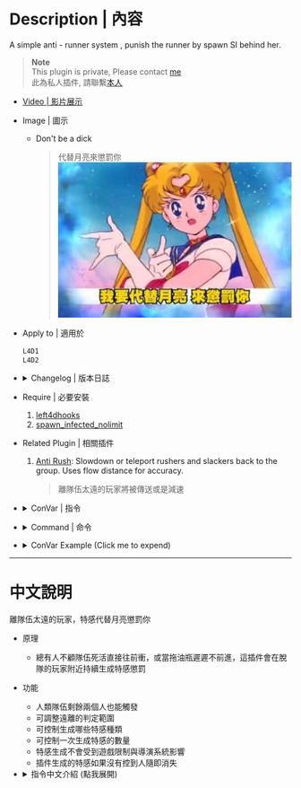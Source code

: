 # Description | 內容
A simple anti - runner system , punish the runner by spawn SI behind her.

> __Note__ <br/>
This plugin is private, Please contact [me](https://github.com/fbef0102/Game-Private_Plugin#私人插件列表-private-plugins-list)<br/>
此為私人插件, 請聯繫[本人](https://github.com/fbef0102/Game-Private_Plugin#私人插件列表-private-plugins-list)

* [Video | 影片展示](https://youtu.be/L6slnUSsTSI)

* Image | 圖示
	* Don't be a dick
        > 代替月亮來懲罰你
        <br/>![l4d_together_1](image/l4d_together_1.jpg)

* Apply to | 適用於
    ```
    L4D1
    L4D2
    ```

* <details><summary>Changelog | 版本日誌</summary>

	```php
	//panxiaohai @ 2009 - 2011
	//Harry @ 2021 - 2023
	```
	* v1.6 (2023-4-1)
        * Replace Gamedata with left4dhooks

	* v1.5
        * Remake Code
        * New infected spawn method
        * More cvars

	* v1.0.2
		* [By panxiaohai](https://forums.alliedmods.net/showthread.php?p=2740016)
</details>

* Require | 必要安裝
	1. [left4dhooks](https://forums.alliedmods.net/showthread.php?t=321696)
    2. [spawn_infected_nolimit](https://github.com/fbef0102/L4D1_2-Plugins/tree/master/spawn_infected_nolimit)

* Related Plugin | 相關插件
	1. [Anti Rush](https://forums.alliedmods.net/showthread.php?t=322392): Slowdown or teleport rushers and slackers back to the group. Uses flow distance for accuracy.
		> 離隊伍太遠的玩家將被傳送或是減速

* <details><summary>ConVar | 指令</summary>

	* cfg/sourcemod/l4d_together.cfg
        ```php
        // What percentage of the ALIVE survivors the loner must away from to active loner punish.
        l4d_together_alive_survivor_percentage "50"

        // Numbers of alive survivor required to active loner punish. (must be greater than or equal to 2 unless you are idiot)
        l4d_together_alive_survivor_required "2"

        // 0=Disable Plugin, 1=Enable Plugin
        l4d_together_enable "1"

        // Changes how announce displays to the loner (0: Disable, 1:In chat; 2: In Hint Box; 3: In center text)
        l4d_together_loner_punish_announce_type "2"

        // If 1, still punish the loner if he is computer survivor bot
        l4d_together_loner_punish_fakeclient "0"

        // If 1, kick infected bot after bot incapacitated the loner.
        l4d_together_loner_punish_infected_incap_kick "1"

        // How many infected spawn every time to punish the loner
        l4d_together_loner_punish_infected_number "2"

        // After infected bot spawned by this plugin, kick bot after a certain time if bot doesn't pin the loner. (0:Disable)
        l4d_together_loner_punish_infected_spawn_kick "8.0"

        // (L4D2) loner punish infected class, 0=All, 1=Smoker, 2=Boomer, 4=Hunter, 8=Spitter, 16=Jockey, 32=Charger. Add numbers together.
        l4d_together_loner_punish_infected_type "0"

        // (L4D1) loner punish infected class, 0=All, 1=Smoker, 2=Boomer, 4=Hunter. Add numbers together.
        l4d_together_loner_punish_infected_type "0"

        // Punish interval max seconds
        l4d_together_loner_punish_interval_max "15.0"

        // Punish interval min seconds
        l4d_together_loner_punish_interval_min "5.0"

        // loner punish type, 0=behind, 1=360 degree, 2=above his head
        l4d_together_loner_punish_type "1"

        // If someone is away from survivor team, he is the loner
        l4d_together_loner_range "2000.0"

        // Turn on the plugin in these game modes. 0=All, 1=Coop, 2=Survival, 4=Versus, 8=Scavenge. Add numbers together.
        l4d_together_modes_tog "0"

        // If 1, still active loner punish if only two alive survivor left.
        l4d_together_two_alive_survivor_enable "1"
        ```
</details>

* <details><summary>Command | 命令</summary>
	None
</details>

* <details><summary>ConVar Example (Click me to expend)</summary>

    > If there are 4 alive survivors, when the loner is 2000 meter far away (behind or front) from 2 survivors for at least 5 ~ 15 seconds, constantly spawn special infected around the loner.
    ```php
    // What percentage of the ALIVE survivors the loner must away from to active loner punish.
    l4d_together_alive_survivor_percentage "50"

    // punish interval max seconds
    l4d_together_loner_punish_interval_max "15.0"

    // punish interval min seconds
    l4d_together_loner_punish_interval_min "5.0"

    // How many infected spawn every time to punish the loner
    l4d_together_loner_punish_infected_number "2"

     // If someone is away from survivor team, he is the loner
    l4d_together_loner_range "2000.0"
    ```
</details>

- - - -
# 中文說明
離隊伍太遠的玩家，特感代替月亮懲罰你

* 原理
    * 總有人不顧隊伍死活直接往前衝，或當拖油瓶遲遲不前進，這插件會在脫隊的玩家附近持續生成特感懲罰

* 功能
    * 人類隊伍剩餘兩個人也能觸發
    * 可調整遠離的判定範圍
    * 可控制生成哪些特感種類
    * 可控制一次生成特感的數量
    * 特感生成不會受到遊戲限制與導演系統影響
    * 插件生成的特感如果沒有控到人隨即消失

* <details><summary>指令中文介紹 (點我展開)</summary>

	* cfg/sourcemod/l4d_together.cfg
        ```php
        // 當玩家距離隊伍50%以上數量的隊友太遠，他就是脫隊的倖存者
        l4d_together_alive_survivor_percentage "50"

        // 至少要有兩位以上的活著的倖存者，此插件才會啟動. (此數值必須大於2)
        l4d_together_alive_survivor_required "2"

        // 0=關閉插件, 1=開啟插件
        l4d_together_enable "1"

        // 訊息如何顯示? (0: 關閉, 1: 聊天視窗; 2: 黑底提示窗; 3: 螢幕中心)
        l4d_together_loner_punish_announce_type "2"

        // 為1時，即使是AI Bot脫隊也會被懲罰
        l4d_together_loner_punish_fakeclient "0"

        // 為1時，特感抓住脫隊的倖存者直到倒地之後會自動消失
        l4d_together_loner_punish_infected_incap_kick "1"

        // 一次生成兩隻特感懲罰脫隊的倖存者
        l4d_together_loner_punish_infected_number "2"

        // 由此插件生成的特感，如果8秒內不抓住玩家則自動消失 (0: 不消失)
        l4d_together_loner_punish_infected_spawn_kick "8.0"

        // (僅限二代) 生成的特感有哪些, 0=全部, 1=Smoker, 2=Boomer, 4=Hunter, 8=Spitter, 16=Jockey, 32=Charger. 將數字加給來
        l4d_together_loner_punish_infected_type "0"

        // (僅限一代) loner punish infected class, 0=全部, 1=Smoker, 2=Boomer, 4=Hunter. 將數字加給來
        l4d_together_loner_punish_infected_type "0"

        // 最大生成秒數生成特感懲罰脫隊的倖存者
        l4d_together_loner_punish_interval_max "15.0"

        // 最小生成秒數生成特感懲罰脫隊的倖存者
        l4d_together_loner_punish_interval_min "5.0"

        // 如何在脫隊的倖存者周圍生成特感, 0=背後, 1=全方位360度生成, 2=在頭上
        l4d_together_loner_punish_type "1"

        // 當玩家距離隊伍2000公尺範圍之後，他就是脫隊的倖存者
        l4d_together_loner_range "2000.0"

        // 在以下模式開啟此插件. 0=全部, 1=戰役, 2=生存, 4=對抗, 8=清道夫. 將數字加給來
        l4d_together_modes_tog "0"

        // 為1時，即使剩下兩位活著的倖存者仍要啟動插件
        l4d_together_two_alive_survivor_enable "1"
        ```


    *  舉例1: 假設目前有4位存活的倖存者，當有位脫隊的倖存者距離2位以上隊友超過2000公尺且長達5 ~ 15秒之間，在脫隊的倖存者周圍持續生成特感，每次兩隻
        ```php
        l4d_together_alive_survivor_percentage "50"
        l4d_together_loner_range "2000.0"
        l4d_together_loner_punish_interval_max "15.0"
        l4d_together_loner_punish_interval_min "5.0"
        l4d_together_loner_punish_infected_number "2"
        ```
</details>
